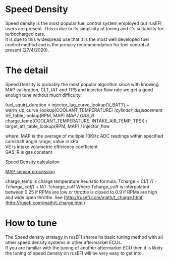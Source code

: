 # Speed Density

Speed density is the most popular fuel control system employed but rusEFI users are present. This is due to its simplicity of tuning and it's suitability for turbocharged cars.  
It is due to this widespread use that it is the most well developed fuel control method and is the primary recommendation for fuel control at present (27/4/2020).

# The detail

Speed Density is probably the most popular algorithm since with knowing MAP calibration, CLT, IAT and TPS and injector flow rate we get a good enough tune without much difficulty.

fuel_squirt_duration = injector_lag_curve_lookup(V_BATT) + warm_up_curve_lookup(COOLANT_TEMPERATURE) *(cylinder_displacement* VE_table_lookup(RPM, MAP) *MAP / GAS_R* charge_temp(COOLANT_TEMPERATURE, INTAKE_AIR_TEMP, TPS)) / target_afr_table_lookup(RPM, MAP) / injector_flow

where:
MAP is the average of multiple 10KHz ADC readings within specified camshaft angle range, value in kPa  
VE is intake volumetric efficiency coefficient  
GAS_R is gas constant  

[Speed Density calculation](http://rusefi.com/docs/html/speed__density_8cpp.html)

[MAP sensor processing](http://rusefi.com/docs/html/map__averaging_8cpp.html)

charge_temp is charge temperature heuristic formula: Tcharge = CLT *(1 - Tcharge_coff) + IAT* Tcharge_coff Where Tcharge_coff is interpolated between 0.25 if RPMs are low or throttle is closed to 0.9 if RPMs are high and wide open throttle. See [http://rusefi.com/math/t_charge.html](http://rusefi.com/math/t_charge.html)

[//]: # "aware this needs more detail or cleaning up, hoping it will hold for now, happy for someone to add to the detail"

# How to tune

The Speed density strategy in rusEFI shares its basic tuning method with all other speed density systems in other aftermarket ECUs.  
If you are familiar with the tuning of another aftermarket ECU then it is likely the tuning of speed density on rusEFI will be very easy to get into.

[//]: # "OrchardPerformance"
